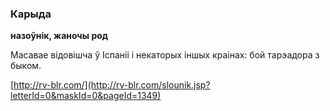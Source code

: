### Карыда
**назоўнік, жаночы род**

Масавае відовішча ў Іспаніі і некаторых іншых краінах: бой тарэадора з быком.

<a rel="author">[http://rv-blr.com/](http://rv-blr.com/slounik.jsp?letterId=0&maskId=0&pageId=1349)</a>
